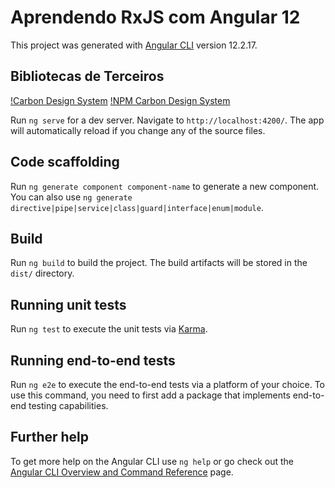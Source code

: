 # Aprendendo RxJS com Angular 12

This project was generated with [Angular CLI](https://github.com/angular/angular-cli) version 12.2.17.

## Bibliotecas de Terceiros

[!Carbon Design System](https://carbondesignsystem.com/developing/angular-tutorial/overview/)
[!NPM Carbon Design System](https://www.npmjs.com/package/carbon-components-angular/v/4.75.3)


Run `ng serve` for a dev server. Navigate to `http://localhost:4200/`. The app will automatically reload if you change any of the source files.

## Code scaffolding

Run `ng generate component component-name` to generate a new component. You can also use `ng generate directive|pipe|service|class|guard|interface|enum|module`.

## Build

Run `ng build` to build the project. The build artifacts will be stored in the `dist/` directory.

## Running unit tests

Run `ng test` to execute the unit tests via [Karma](https://karma-runner.github.io).

## Running end-to-end tests

Run `ng e2e` to execute the end-to-end tests via a platform of your choice. To use this command, you need to first add a package that implements end-to-end testing capabilities.

## Further help

To get more help on the Angular CLI use `ng help` or go check out the [Angular CLI Overview and Command Reference](https://angular.io/cli) page.
